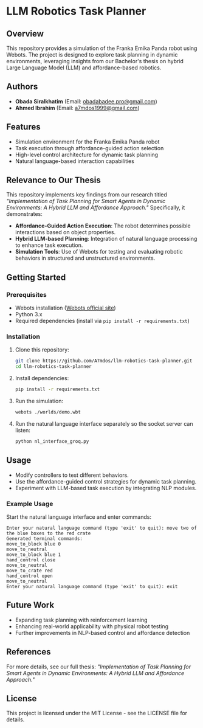 # LLM Robotics Task Planner

## Overview
This repository provides a simulation of the Franka Emika Panda robot using Webots. The project is designed to explore task planning in dynamic environments, leveraging insights from our Bachelor's thesis on hybrid Large Language Model (LLM) and affordance-based robotics.

## Authors
- **Obada Siralkhatim** (Email: obadabadee.pro@gmail.com)
- **Ahmed Ibrahim** (Email: a7mdos1999@gmail.com)

## Features
- Simulation environment for the Franka Emika Panda robot
- Task execution through affordance-guided action selection
- High-level control architecture for dynamic task planning
- Natural language-based interaction capabilities

## Relevance to Our Thesis
This repository implements key findings from our research titled *"Implementation of Task Planning for Smart Agents in Dynamic Environments: A Hybrid LLM and Affordance Approach."* Specifically, it demonstrates:
- **Affordance-Guided Action Execution**: The robot determines possible interactions based on object properties.
- **Hybrid LLM-based Planning**: Integration of natural language processing to enhance task execution.
- **Simulation Tools**: Use of Webots for testing and evaluating robotic behaviors in structured and unstructured environments.

## Getting Started
### Prerequisites
- Webots installation ([Webots official site](https://cyberbotics.com/))
- Python 3.x
- Required dependencies (install via `pip install -r requirements.txt`)

### Installation
1. Clone this repository:
   ```bash
   git clone https://github.com/A7mdos/llm-robotics-task-planner.git
   cd llm-robotics-task-planner
   ```
2. Install dependencies:
   ```bash
   pip install -r requirements.txt
   ```
3. Run the simulation:
   ```bash
   webots ./worlds/demo.wbt
   ```
4. Run the natural language interface separately so the socket server can listen:
   ```bash
   python nl_interface_groq.py
   ```

## Usage
- Modify controllers to test different behaviors.
- Use the affordance-guided control strategies for dynamic task planning.
- Experiment with LLM-based task execution by integrating NLP modules.

### Example Usage
Start the natural language interface and enter commands:
```
Enter your natural language command (type 'exit' to quit): move two of the blue boxes to the red crate
Generated terminal commands:
move_to_block blue 0
move_to_neutral
move_to_block blue 1
hand_control close
move_to_neutral
move_to_crate red
hand_control open
move_to_neutral
Enter your natural language command (type 'exit' to quit): exit
```

## Future Work
- Expanding task planning with reinforcement learning
- Enhancing real-world applicability with physical robot testing
- Further improvements in NLP-based control and affordance detection

## References
For more details, see our full thesis: *"Implementation of Task Planning for Smart Agents in Dynamic Environments: A Hybrid LLM and Affordance Approach."*

## License
This project is licensed under the MIT License - see the LICENSE file for details.

